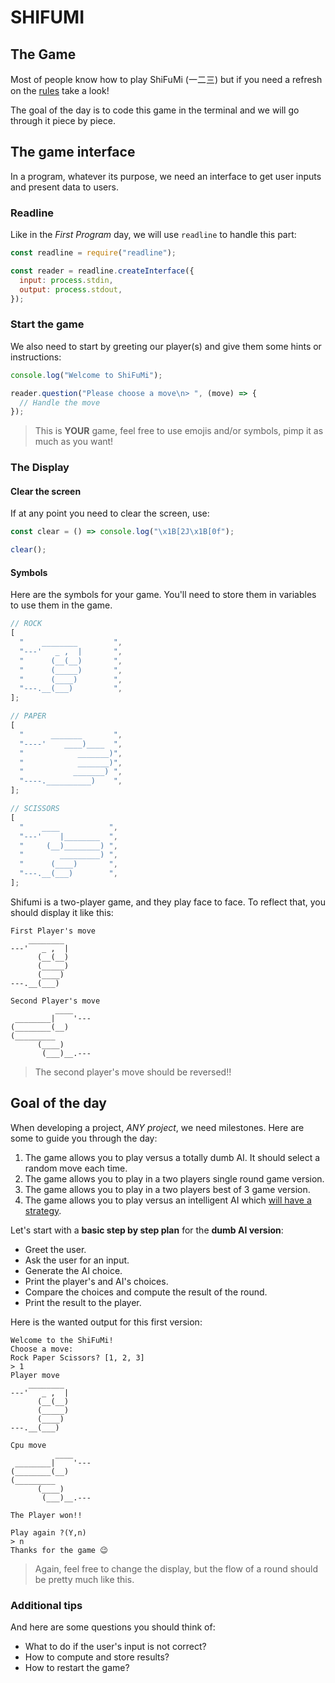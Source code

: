 # SHIFUMI

## The Game

Most of people know how to play ShiFuMi (一二三) but if you need a refresh on the [rules](https://en.wikipedia.org/wiki/Rock_paper_scissors) take a look!

The goal of the day is to code this game in the terminal and we will go through it piece by piece.

## The game interface

In a program, whatever its purpose, we need an interface to get user inputs and present data to users.

### Readline

Like in the _First Program_ day, we will use `readline` to handle this part:

```js
const readline = require("readline");

const reader = readline.createInterface({
  input: process.stdin,
  output: process.stdout,
});
```

### Start the game

We also need to start by greeting our player(s) and give them some hints or instructions:

```js
console.log("Welcome to ShiFuMi");

reader.question("Please choose a move\n> ", (move) => {
  // Handle the move
});
```

> This is **YOUR** game, feel free to use emojis and/or symbols, pimp it as much as you want!

### The Display

#### Clear the screen

If at any point you need to clear the screen, use:

```js
const clear = () => console.log("\x1B[2J\x1B[0f");

clear();
```

#### Symbols

Here are the symbols for your game.
You'll need to store them in variables to use them in the game.

```js
// ROCK
[
  "    ________        ",
  "---'   _ ,  |       ",
  "      (__(__)       ",
  "      (_____)       ",
  "      (____)        ",
  "---.__(___)         ",
];

// PAPER
[
  "      _______       ",
  "----'    ____)____  ",
  "            _______)",
  "            _______)",
  "           _______) ",
  "----.__________)    ",
];

// SCISSORS
[
  "    ____           ",
  "---'    |________  ",
  "     (__)________) ",
  "        _________) ",
  "      (____)       ",
  "---.__(___)        ",
];
```

Shifumi is a two-player game, and they play face to face. To reflect that, you should display it like this:

```shell
First Player's move
    ________
---'   _ ,  |
      (__(__)
      (_____)
      (____)
---.__(___)

Second Player's move
          ____
 ________|    '---
(________(__)
(_________
      (____)
       (___)__.---
```

> The second player's move should be reversed!!

## Goal of the day

When developing a project, _ANY project_, we need milestones. Here are some to guide you through the day:

1. The game allows you to play versus a totally dumb AI. It should select a random move each time.
2. The game allows you to play in a two players single round game version.
3. The game allows you to play in a two players best of 3 game version.
4. The game allows you to play versus an intelligent AI which [will have a strategy](https://arstechnica.com/science/2014/05/win-at-rock-paper-scissors-by-knowing-thy-opponent/#:~:text=Therefore%2C%20this%20is%20the%20best,thing%20that%20you%20just%20played.).

Let's start with a **basic step by step plan** for the **dumb AI version**:

- Greet the user.
- Ask the user for an input.
- Generate the AI choice.
- Print the player's and AI's choices.
- Compare the choices and compute the result of the round.
- Print the result to the player.

Here is the wanted output for this first version:

```shell
Welcome to the ShiFuMi!
Choose a move:
Rock Paper Scissors? [1, 2, 3]
> 1
Player move
    ________
---'   _ ,  |
      (__(__)
      (_____)
      (____)
---.__(___)

Cpu move
          ____
 ________|    '---
(________(__)
(_________
      (____)
       (___)__.---

The Player won!!

Play again ?(Y,n)
> n
Thanks for the game 😉
```

> Again, feel free to change the display, but the flow of a round should be pretty much like this.

### Additional tips

And here are some questions you should think of:

- What to do if the user's input is not correct?
- How to compute and store results?
- How to restart the game?
